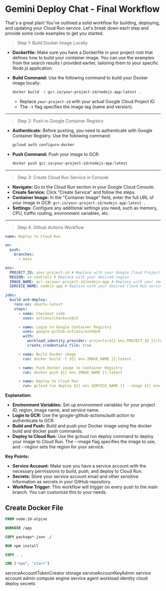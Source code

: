 # Gemini Deploy Chat - Final Workflow

That's a great plan! You've outlined a solid workflow for building, deploying, and updating your Cloud Run service. Let's break down each step and provide some code examples to get you started.

> Step 1: Build Docker Image Locally

- **Dockerfile:** Make sure you have a Dockerfile in your project root that defines how to build your container image. You can use the examples from the search results I provided earlier, tailoring them to your specific Node.js application.
- **Build Command:** Use the following command to build your Docker image locally:

  ```bash
  docker build -t gcr.io/your-project-id/nodejs-app:latest .
  ```
  
  - Replace `your-project-id` with your actual Google Cloud Project ID.
  - The `-t` flag specifies the image tag (name and version).

---

> Step 2: Push to Google Container Registry

- **Authenticate:** Before pushing, you need to authenticate with Google Container Registry. Use the following command:

  ```bash
  gcloud auth configure-docker
  ```

- **Push Command:** Push your image to GCR:

  ```bash
  docker push gcr.io/your-project-id/nodejs-app:latest
  ```

---

> Step 3: Create Cloud Run Service in Console

- **Navigate:** Go to the Cloud Run section in your Google Cloud Console.
- **Create Service:** Click "Create Service" and follow the steps.
- **Container Image:** In the "Container Image" field, enter the full URL of your image in GCR: `gcr.io/your-project-id/nodejs-app:latest .`
- **Settings:** Configure any additional settings you need, such as memory, CPU, traffic routing, environment variables, etc.

---

> Step 4: Github Actions Workflow

```yaml
name: Deploy to Cloud Run

on:
  push:
    branches:
      - main

env:
  PROJECT_ID: your-project-id # Replace with your Google Cloud Project ID
  REGION: us-central1 # Replace with your desired region
  IMAGE_NAME: gcr.io/your-project-id/nodejs-app # Replace with your image name
  SERVICE_NAME: nodejs-app # Replace with your desired Cloud Run service name

jobs:
  build-and-deploy:
    runs-on: ubuntu-latest
    steps:
      - name: Checkout code
        uses: actions/checkout@v3

      - name: Login to Google Container Registry
        uses: google-github-actions/auth@v0
        with:
          workload_identity_provider: projects/${{ env.PROJECT_ID }}/locations/global/workloadIdentityPools/github-actions/providers/github-actions-oidc
          create_credentials_file: true

      - name: Build Docker image
        run: docker build -t ${{ env.IMAGE_NAME }}:latest .

      - name: Push Docker image to Container Registry
        run: docker push ${{ env.IMAGE_NAME }}:latest

      - name: Deploy to Cloud Run
        run: gcloud run deploy ${{ env.SERVICE_NAME }} --image ${{ env.IMAGE_NAME }}:latest --region ${{ env.REGION }}
```

**Explanation:**

- **Environment Variables:** Set up environment variables for your project ID, region, image name, and service name.
- **Login to GCR:** Use the google-github-actions/auth action to authenticate to GCR.
- **Build and Push:** Build and push your Docker image using the docker build and docker push commands.
- **Deploy to Cloud Run:** Use the gcloud run deploy command to deploy your image to Cloud Run. The --image flag specifies the image to use, and --region sets the region for your service.

**Key Points:**

- **Service Account:** Make sure you have a service account with the necessary permissions to build, push, and deploy to Cloud Run.
- **Secrets:** Store your service account email and other sensitive information as secrets in your GitHub repository.
- **Workflow Trigger:** This workflow will trigger on every push to the main branch. You can customize this to your needs.

## Create Docker File

```Dockerfile
FROM node:18-alpine

WORKDIR /app

COPY package*.json ./

RUN npm install

COPY . .

CMD ["npm", "start"]
```


serviceAccountTokenCreator
storage
serviceAccountKeyAdmin
service account admin
compute engine service agent
workload identity
cloud deploy
secrets
